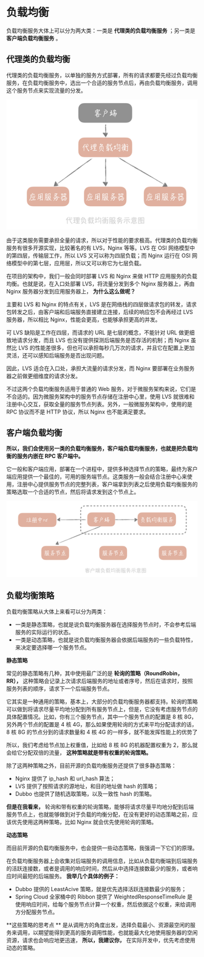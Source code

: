 # 负载均衡

负载均衡服务大体上可以分为两大类：一类是 **代理类的负载均衡服务** ；另一类是 **客户端负载均衡服务** 。



## 代理类的负载均衡

代理类的负载均衡服务，以单独的服务方式部署，所有的请求都要先经过负载均衡服务，在负载均衡服务中，选出一个合适的服务节点后，再由负载均衡服务，调用这个服务节点来实现流量的分发。

![img](./assets/image-20211025143451235.png)

由于这类服务需要承担全量的请求，所以对于性能的要求极高。代理类的负载均衡服务有很多开源实现，比较著名的有 LVS，Nginx 等等。LVS 在 OSI 网络模型中的第四层，传输层工作，所以 LVS 又可以称为四层负载；而 Nginx 运行在 OSI 网络模型中的第七层，应用层，所以又可以称它为七层负载。

在项目的架构中，我们一般会同时部署 LVS 和 Nginx 来做 HTTP 应用服务的负载均衡。也就是说，在入口处部署 LVS，将流量分发到多个 Nginx 服务器上，再由 Nginx 服务器分发到应用服务器上， **为什么这么做呢？**

主要和 LVS 和 Nginx 的特点有关，LVS 是在网络栈的四层做请求包的转发，请求包转发之后，由客户端和后端服务直接建立连接，后续的响应包不会再经过 LVS 服务器，所以相比 Nginx，性能会更高，也能够承担更高的并发。

可 LVS 缺陷是工作在四层，而请求的 URL 是七层的概念，不能针对 URL 做更细致地请求分发，而且 LVS 也没有提供探测后端服务是否存活的机制；而 Nginx 虽然比 LVS 的性能差很多，但也可以承担每秒几万次的请求，并且它在配置上更加灵活，还可以感知后端服务是否出现问题。

因此，LVS 适合在入口处，承担大流量的请求分发，而 Nginx 要部署在业务服务器之前做更细维度的请求分发。

不过这两个负载均衡服务适用于普通的 Web 服务，对于微服务架构来说，它们是不合适的。因为微服务架构中的服务节点存储在注册中心里，使用 LVS 就很难和注册中心交互，获取全量的服务节点列表。另外，一般微服务架构中，使用的是 RPC 协议而不是 HTTP 协议，所以 Nginx 也不能满足要求。



## 客户端负载均衡

**所以，我们会使用另一类的负载均衡服务，客户端负载均衡服务，也就是把负载均衡的服务内嵌在 RPC 客户端中。**

它一般和客户端应用，部署在一个进程中，提供多种选择节点的策略，最终为客户端应用提供一个最佳的，可用的服务端节点。这类服务一般会结合注册中心来使用，注册中心提供服务节点的完整列表，客户端拿到列表之后使用负载均衡服务的策略选取一个合适的节点，然后将请求发到这个节点上。

![img](./assets/image-20211025144035490.png)



## 负载均衡策略

负载均衡策略从大体上来看可以分为两类：

- 一类是静态策略，也就是说负载均衡服务器在选择服务节点时，不会参考后端服务的实际运行的状态。
- 一类是动态策略，也就是说负载均衡服务器会依据后端服务的一些负载特性，来决定要选择哪一个服务节点。



**静态策略**

常见的静态策略有几种，其中使用最广泛的是 **轮询的策略（RoundRobin，RR），** 这种策略会记录上次请求后端服务的地址或者序号，然后在请求时，按照服务列表的顺序，请求下一个后端服务节点。

它其实是一种通用的策略，基本上，大部分的负载均衡服务器都支持。轮询的策略可以做到将请求尽量平均地分配到所有服务节点上，但是，它没有考虑服务节点的具体配置情况。比如，你有三个服务节点，其中一个服务节点的配置是 8 核 8G，另外两个节点的配置是 4 核 4G，那么如果使用轮询的方式来平均分配请求的话，8 核 8G 的节点分到的请求数量和 4 核 4G 的一样多，就不能发挥性能上的优势了

所以，我们考虑给节点加上权重值，比如给 8 核 8G 的机器配置权重为 2，那么就会给它分配双倍的流量， **这种策略就是带有权重的轮询策略。**

除了这两种策略之外，目前开源的负载均衡服务还提供了很多静态策略：

- Nginx 提供了 ip_hash 和 url_hash 算法；
- LVS 提供了按照请求的源地址，和目的地址做 hash 的策略；
- Dubbo 也提供了随机选取策略，以及一致性 hash 的策略。

**但是在我看来，** 轮询和带有权重的轮询策略，能够将请求尽量平均地分配到后端服务节点上，也就能够做到对于负载的均衡分配，在没有更好的动态策略之前，应该优先使用这两种策略，比如 Nginx 就会优先使用轮询的策略。



**动态策略**

而目前开源的负载均衡服务中，也会提供一些动态策略，我强调一下它们的原理。

在负载均衡服务器上会收集对后端服务的调用信息，比如从负载均衡端到后端服务的活跃连接数，或者是调用的响应时间，然后从中选择连接数最少的服务，或者响应时间最短的后端服务。 **我举几个具体的例子：**

- Dubbo 提供的 LeastAcive 策略，就是优先选择活跃连接数最少的服务；
- Spring Cloud 全家桶中的 Ribbon 提供了 WeightedResponseTimeRule 是使用响应时间，给每个服务节点计算一个权重，然后依据这个权重，来给调用方分配服务节点。

**这些策略的思考点 ** 是从调用方的角度出发，选择负载最小、资源最空闲的服务来调用，以期望能得到更高的服务调用性能，也就能最大化地使用服务器的空闲资源，请求也会响应地更迅速， **所以，我建议你，** 在实际开发中，优先考虑使用动态的策略。